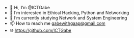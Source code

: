 - 👋 Hi, I’m @ICTGabe
- 👀 I’m interested in Ethical Hacking, Python and Networking
- 🌱 I’m currently studying Network and System Engineering
- 📫 How to reach me gabewithgaap@gmail.com
- 🌐 https://github.com/ICTGabe
<!---
ICTGabe/ICTGabe is a ✨ special ✨ repository because its `README.md` (this file) appears on your GitHub profile.
You can click the Preview link to take a look at your changes.
--->
